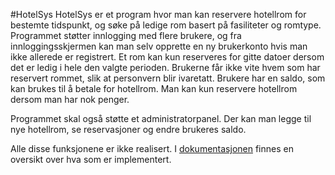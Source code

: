 #HotelSys
HotelSys er et program hvor man kan reservere hotellrom for bestemte tidspunkt, og søke på ledige rom basert på fasiliteter og romtype. Programmet støtter innlogging med flere brukere, og fra innloggingsskjermen kan man selv opprette en ny brukerkonto hvis man ikke allerede er registrert. Et rom kan kun reserveres for gitte datoer dersom det er ledig i hele den valgte perioden. Brukerne får ikke vite hvem som har reservert rommet, slik at personvern blir ivaretatt. Brukere har en saldo, som kan brukes til å betale for hotellrom. Man kan kun reservere hotellrom dersom man har nok penger.

Programmet skal også støtte et administratorpanel. Der kan man legge til nye hotellrom, se reservasjoner og endre brukeres saldo.

Alle disse funksjonene er ikke realisert. I [dokumentasjonen](docs/release1/documentation.md) finnes en oversikt over hva som er implementert.
